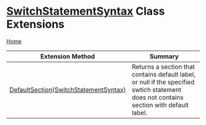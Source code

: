 <a name="_top"></a>

# [SwitchStatementSyntax](https://docs.microsoft.com/en-us/dotnet/api/microsoft.codeanalysis.csharp.syntax.switchstatementsyntax) Class Extensions

[Home](../../../../../README.md#_top)

| Extension Method | Summary |
| ---------------- | ------- |
| [DefaultSection(SwitchStatementSyntax)](../../../../../Roslynator/CSharp/SyntaxExtensions/DefaultSection/README.md#_top) | Returns a section that contains default label, or null if the specified swtich statement does not contains section with default label\. |

